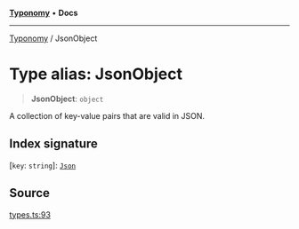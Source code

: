 [**Typonomy**](../README.md) • **Docs**

***

[Typonomy](../globals.md) / JsonObject

# Type alias: JsonObject

> **JsonObject**: `object`

A collection of key-value pairs that are valid in JSON.

## Index signature

 \[`key`: `string`\]: [`Json`](Json.md)

## Source

[types.ts:93](https://github.com/softcraft-development/typonomy/blob/d8b6722e8f9213512ecbf239a27330f22316ef6d/src/types.ts#L93)
